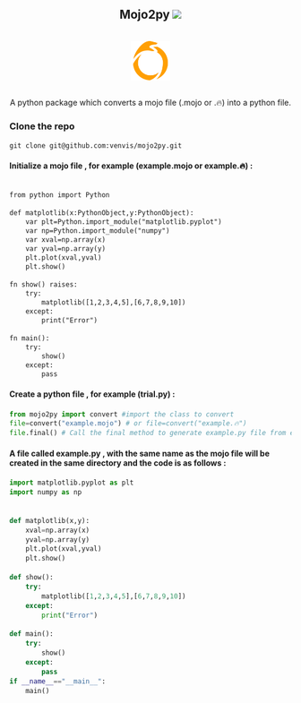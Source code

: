   <div class="examples" id="examples" display="flex" flex-direction="row" align="center">
<h2 align="center"> Mojo2py  <img src="https://img.shields.io/badge/Mojo2py-v1.0-orange"></img></h2>
   
  </div>
<br>
  <div class="examples" id="examples" display="flex"  align="center">
<img align="center" src="mojo2py.png" height="70" width="70"></img>

  </div>
<br>
  <div class="examples" id="examples" display="flex"  align="center">
<p>A python package which converts a mojo file (.mojo or .🔥) into a python file.</p>
  </div>


### Clone the repo
```shell
git clone git@github.com:venvis/mojo2py.git
```


#### Initialize a mojo file , for example (example.mojo or example.🔥) :
```mojo

from python import Python 

def matplotlib(x:PythonObject,y:PythonObject):
    var plt=Python.import_module("matplotlib.pyplot")
    var np=Python.import_module("numpy")
    var xval=np.array(x)
    var yval=np.array(y)
    plt.plot(xval,yval)
    plt.show()

fn show() raises:
    try:
        matplotlib([1,2,3,4,5],[6,7,8,9,10])
    except:
        print("Error")

fn main():
    try:
        show()  
    except:
        pass   
```        

#### Create a python file , for example (trial.py) : 

```python
from mojo2py import convert #import the class to convert
file=convert("example.mojo") # or file=convert("example.🔥")
file.final() # Call the final method to generate example.py file from example.mojo
```
#### A file called example.py , with the same name as the mojo file will be created in the same directory and the code is as follows :

```python
import matplotlib.pyplot as plt 
import numpy as np 
 

def matplotlib(x,y):
    xval=np.array(x)
    yval=np.array(y)
    plt.plot(xval,yval)
    plt.show()

def show():
    try:
        matplotlib([1,2,3,4,5],[6,7,8,9,10])
    except:
        print("Error")

def main():
    try:
        show()  
    except:
        pass                  
if __name__=="__main__":
    main()
```

